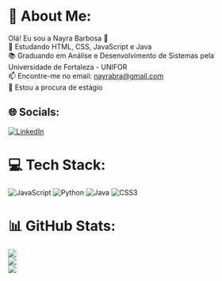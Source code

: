 # 💫 About Me:
Olá! Eu sou a Nayra Barbosa 👋<br>🌱 Estudando HTML, CSS, JavaScript e Java<br>📚 Graduando em Análise e Desenvolvimento de Sistemas pela Universidade de Fortaleza - UNIFOR<br>📫 Encontre-me no email: nayrabra@gmail.com<br>📌 Estou a procura de estágio


## 🌐 Socials:
[![LinkedIn](https://img.shields.io/badge/LinkedIn-%230077B5.svg?logo=linkedin&logoColor=white)](https://www.linkedin.com/in/nayra-barbosa/) 

# 💻 Tech Stack:
![JavaScript](https://img.shields.io/badge/javascript-%23323330.svg?style=for-the-badge&logo=javascript&logoColor=%23F7DF1E) ![Python](https://img.shields.io/badge/python-3670A0?style=for-the-badge&logo=python&logoColor=ffdd54) ![Java](https://img.shields.io/badge/java-%23ED8B00.svg?style=for-the-badge&logo=java&logoColor=white) ![CSS3](https://img.shields.io/badge/css3-%231572B6.svg?style=for-the-badge&logo=css3&logoColor=white)
# 📊 GitHub Stats:
![](https://github-readme-stats.vercel.app/api?username=nayrabra&theme=dracula&hide_border=false&include_all_commits=false&count_private=false)<br/>
![](https://github-readme-streak-stats.herokuapp.com/?user=nayrabra&theme=dracula&hide_border=false)<br/>
![](https://github-readme-stats.vercel.app/api/top-langs/?username=nayrabra&theme=dracula&hide_border=false&include_all_commits=false&count_private=false&layout=compact)

<!-- Proudly created with GPRM ( https://gprm.itsvg.in ) -->
